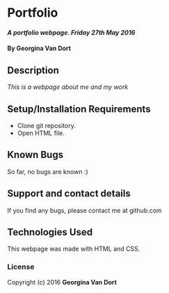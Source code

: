 # Portfolio

#### _A portfolio webpage. Friday 27th May 2016_

#### By **Georgina Van Dort**

## Description

_This is a webpage about me and my work_

## Setup/Installation Requirements

* Clone git repository.
* Open HTML file.

## Known Bugs

So far, no bugs are known :)

## Support and contact details

If you find any bugs, please contact me at github.com

## Technologies Used

This webpage was made with HTML and CSS.

### License

Copyright (c) 2016 **Georgina Van Dort**
